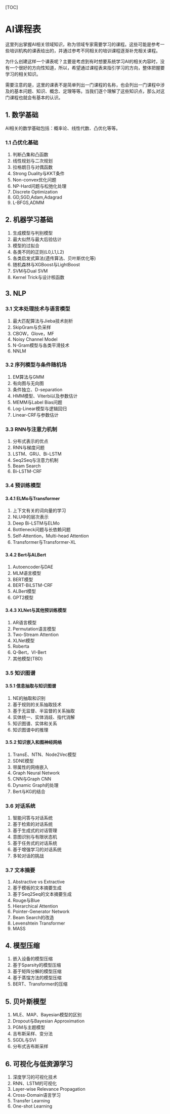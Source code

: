 [TOC]

# AI课程表

这里列出掌握AI相关领域知识，称为领域专家需要学习的课程。这些可能是参考一些培训机构的课表给出的，并通过参考不同相关的培训课程逐渐补充相关课程。

为什么创建这样一个课表呢？主要是考虑到有时想要系统学习AI的相关内容时，没有一个很好的方向性知道，所以，希望通过课程表来指引学习的方向，整体把握要学习的相关知识。

需要注意的是，这里的课表不是简单列出一门课程的名称，也会列出一门课程中涉及的基本问题、知识、概念、定理等等。当我们逐个理解了这些知识点，那么对这门课程也就会有基本的认识。

## 1. 数学基础

AI相关的数学基础包括：概率论、线性代数、凸优化等等。

### 1.1 凸优化基础

1. 判断凸集和凸函数
2. 线性规划与二次规划
3. 拉格朗日与对偶函数
4. Strong Duality与KKT条件
5. Non-convex优化问题
6. NP-Hard问题与松弛化处理
7. Discrete Optimization
8. GD,SGD,Adam,Adagrad
9. L-BFGS,ADMM

## 2. 机器学习基础

1. 生成模型与判别模型
2. 最大似然与最大后验估计
3. 模型的过拟合
4. 各类不同的正则(L0,L1,L2)
5. 各类启发式算法(遗传算法、贝叶斯优化等)
6. 随机森林与XGBoost与LightBoost
7. SVM与Dual SVM
8. Kernel Trick与设计核函数

## 3. NLP

### 3.1 文本处理技术与语言模型

1. 最大匹配算法与Jieba技术剖析
2. SkipGram与负采样
3. CBOW，Glove，MF
4. Noisy Channel Model
5. N-Gram模型与各类平滑技术
6. NNLM

### 3.2 序列模型与条件随机场

1. EM算法与GMM
2. 有向图与无向图
3. 条件独立、D-separation
4. HMM模型、Viterbi以及参数估计
5. MEMM与Label Bias问题
6. Log-Linear模型与逻辑回归
7. Linear-CRF与参数估计

### 3.3 RNN与注意力机制

1. 分布式表示的优点
2. RNN与梯度问题
3. LSTM、GRU、Bi-LSTM
4. Seq2Seq与注意力机制
5. Beam Search
6. Bi-LSTM-CRF

### 3.4 预训练模型

#### 3.4.1 ELMo与Transformer

1. 上下文有关的词向量的学习
2. NLU中的层次表示
3. Deep Bi-LSTM与ELMo
4. Bottleneck问题与长依赖问题
5. Self-Attention，Multi-head Attention
6. Transformer与Transformer-XL

#### 3.4.2 Bert与ALBert

1. Autoencoder与DAE
2. MLM语言模型
3. BERT模型
4. BERT-BiLSTM-CRF
5. ALBert模型
6. GPT2模型

#### 3.4.3 XLNet与其他预训练模型

1. AR语言模型
2. Permutation语言模型
3. Two-Stream Attention
4. XLNet模型
5. Roberta
6. Q-Bert，VI-Bert
7. 其他模型(TBD)

### 3.5 知识图谱

#### 3.5.1 信息抽取与知识图谱

1. NE的抽取和识别
2. 基于规则的关系抽取技术
3. 基于无监督、半监督的关系抽取
4. 实体统一、实体消歧、指代消解
5. 知识图谱、实体和关系
6. 知识图谱中的推理

#### 3.5.2 知识嵌入和图神经网络

1. TransE、NTN、Node2Vec模型
2. SDNE模型
3. 带属性的网络嵌入
4. Graph Neural Network
5. CNN与Graph CNN
6. Dynamic Graph的处理
7. Bert与KG的结合

### 3.6 对话系统

1. 智能问答与对话系统
2. 基于检索的对话系统
3. 基于生成式的对话管理
4. 意图识别与有限状态机
5. 基于任务式的对话系统
6. 基于增强学习的对话系统
7. 多轮对话的挑战

### 3.7 文本摘要

1. Abstractive vs Extractive
2. 基于模板的文本摘要生成
3. 基于Seq2Seq的文本摘要生成
4. Rouge与Blue
5. Hierarchical Attention
6. Pointer-Generator Network
7. Beam Search的改造
8. Levenshtein Transformer
9. MASS

## 4. 模型压缩

1. 嵌入设备的模型压缩
2. 基于Sparsity的模型压缩
3. 基于矩阵分解的模型压缩
4. 基于蒸馏方法的模型压缩
5. BERT、Transformer的压缩

## 5. 贝叶斯模型

1. MLE、MAP、Bayesian模型的区别
2. Dropout与Bayesian Approximation
3. PGM与主题模型
4. 吉布斯采样、变分法
5. SGDL与SVI
6. 分布式吉布斯采样

## 6. 可视化与低资源学习

1. 深度学习的可视化技术
2. RNN、LSTM的可视化
3. Layer-wise Relevance Propagation
4. Cross-Domain语言学习
5. Transfer Learning
6. One-shot Learning
